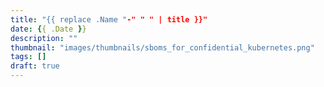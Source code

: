```yaml
---
title: "{{ replace .Name "-" " " | title }}"
date: {{ .Date }}
description: ""
thumbnail: "images/thumbnails/sboms_for_confidential_kubernetes.png"
tags: []
draft: true
---
```

